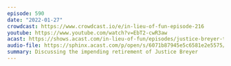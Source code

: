 ```yaml
---
episode: 590
date: "2022-01-27"
crowdcast: https://www.crowdcast.io/e/in-lieu-of-fun-episode-216
youtube: https://www.youtube.com/watch?v=EbT2-cwR3aw
acast: https://shows.acast.com/in-lieu-of-fun/episodes/justice-breyer-to-retire
audio-file: https://sphinx.acast.com/p/open/s/6071b87945e5c6581e2e5575/e/61f421393df7cf001429cf19/media.mp3
summary: Discussing the impending retirement of Justice Breyer
---
```


